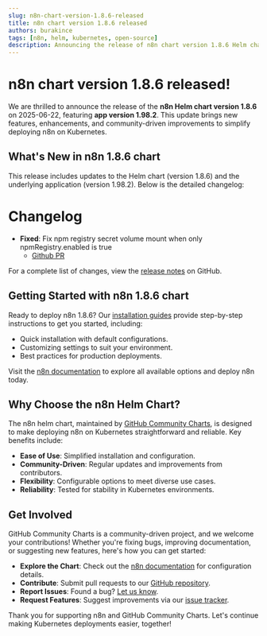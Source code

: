 ```yaml
---
slug: n8n-chart-version-1.8.6-released
title: n8n chart version 1.8.6 released
authors: burakince
tags: [n8n, helm, kubernetes, open-source]
description: Announcing the release of n8n chart version 1.8.6 Helm chart, featuring app version 1.98.2, with new features and community-driven improvements.
---
```


# n8n chart version 1.8.6 released!

We are thrilled to announce the release of the **n8n Helm chart version 1.8.6** on 2025-06-22, featuring **app version 1.98.2**. This update brings new features, enhancements, and community-driven improvements to simplify deploying n8n on Kubernetes.

## What's New in n8n 1.8.6 chart

This release includes updates to the Helm chart (version 1.8.6) and the underlying application (version 1.98.2). Below is the detailed changelog:

# Changelog

- **Fixed**: Fix npm registry secret volume mount when only npmRegistry.enabled is true
    - [Github PR](https://github.com/community-charts/helm-charts/pull/135)


For a complete list of changes, view the [release notes](https://github.com/community-charts/helm-charts/releases/tag/n8n-1.8.6) on GitHub.

<!-- truncate -->

## Getting Started with n8n 1.8.6 chart

Ready to deploy n8n 1.8.6? Our [installation guides](https://community-charts.github.io/docs/category/n8n) provide step-by-step instructions to get you started, including:

- Quick installation with default configurations.
- Customizing settings to suit your environment.
- Best practices for production deployments.

Visit the [n8n documentation](https://community-charts.github.io/docs/category/n8n) to explore all available options and deploy n8n today.

## Why Choose the n8n Helm Chart?

The n8n helm chart, maintained by [GitHub Community Charts](https://github.com/community-charts/helm-charts), is designed to make deploying n8n on Kubernetes straightforward and reliable. Key benefits include:

- **Ease of Use**: Simplified installation and configuration.
- **Community-Driven**: Regular updates and improvements from contributors.
- **Flexibility**: Configurable options to meet diverse use cases.
- **Reliability**: Tested for stability in Kubernetes environments.

## Get Involved

GitHub Community Charts is a community-driven project, and we welcome your contributions! Whether you're fixing bugs, improving documentation, or suggesting new features, here's how you can get started:

- **Explore the Chart**: Check out the [n8n documentation](https://community-charts.github.io/docs/category/n8n) for configuration details.
- **Contribute**: Submit pull requests to our [GitHub repository](https://github.com/community-charts/helm-charts).
- **Report Issues**: Found a bug? [Let us know](https://github.com/community-charts/helm-charts/issues).
- **Request Features**: Suggest improvements via our [issue tracker](https://github.com/community-charts/helm-charts/issues/new).

Thank you for supporting n8n and GitHub Community Charts. Let's continue making Kubernetes deployments easier, together!
